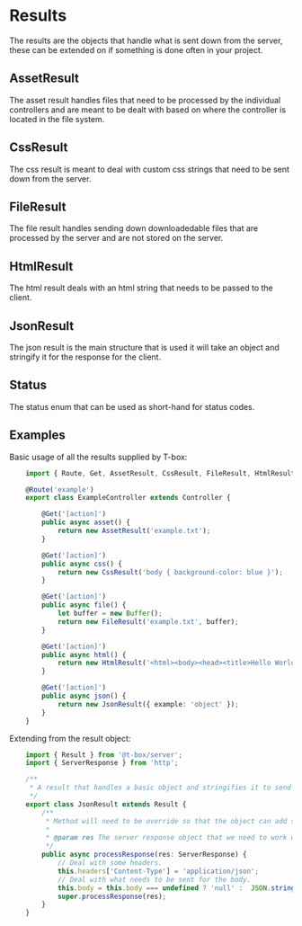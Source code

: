 # Results
The results are the objects that handle what is sent down from the server, these can be extended on if something is done often in your project.

## AssetResult
The asset result handles files that need to be processed by the individual controllers and are meant to be dealt with based on where the controller is located in the file system.
## CssResult
The css result is meant to deal with custom css strings that need to be sent down from the server.
## FileResult
The file result handles sending down downloadedable files that are processed by the server and are not stored on the server.
## HtmlResult
The html result deals with an html string that needs to be passed to the client.
## JsonResult
The json result is the main structure that is used it will take an object and stringify it for the response for the client.
## Status
The status enum that can be used as short-hand for status codes.

## Examples
Basic usage of all the results supplied by T-box:
```typescript
    import { Route, Get, AssetResult, CssResult, FileResult, HtmlResult, JsonResult } from '@t-box/server';

    @Route('example')
    export class ExampleController extends Controller {

        @Get('[action]')
        public async asset() {
            return new AssetResult('example.txt');
        }

        @Get('[action]')
        public async css() {
            return new CssResult('body { background-color: blue }');
        }

        @Get('[action]')
        public async file() {
            let buffer = new Buffer();
            return new FileResult('example.txt', buffer);
        }

        @Get('[action]')
        public async html() {
            return new HtmlResult('<html><body><head><title>Hello World</title></head></body></html>');
        }

        @Get('[action]')
        public async json() {
            return new JsonResult({ example: 'object' });
        }
    }
```

Extending from the result object:
```typescript
    import { Result } from '@t-box/server';
    import { ServerResponse } from 'http';

    /**
     * A result that handles a basic object and stringifies it to send to the client.
     */
    export class JsonResult extends Result {
        /**
         * Method will need to be override so that the object can add some extra processing.
         * 
         * @param res The server response object that we need to work with when processing this result.
         */
        public async processResponse(res: ServerResponse) {
            // Deal with some headers.
            this.headers['Content-Type'] = 'application/json';
            // Deal with what needs to be sent for the body.
            this.body = this.body === undefined ? 'null' :  JSON.stringify(this.body);
            super.processResponse(res);
        }
    }
```